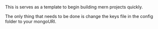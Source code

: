 This is serves as a template to begin building mern projects quickly. 

The only thing that needs to be done is change the keys file in the config folder to your mongoURI. 
